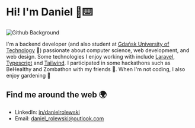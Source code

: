 # Hi! I'm Daniel 🍃⌨️ 

![Github Background](https://github.com/DanielRolewski/DanielRolewski/assets/49525126/dd96ea52-acc5-4977-8243-884ffd06f6f9)

I'm a backend developer (and also student at <a href="https://pg.edu.pl/">Gdańsk University of Technology</a> 📖) passionate about computer science, web development, and web design. Some technologies I enjoy working with include <a href="https://laravel.com/">Laravel</a>, <a href="https://www.typescriptlang.org/">Typescript</a> and <a href="https://tailwindcss.com/">Tailwind</a>. I participated in some hackathons such as BeHealthy and Zombathon with my friends :raised_hands:. When I'm not coding, I also enjoy gardening 🌱

## Find me around the web 🌍
* LinkedIn: <a href="https://www.linkedin.com/in/danielrolewski/">in/danielrolewski</a>
* Email: <a href="daniel_rolewski@outlook.com">daniel_rolewski@outlook.com</a>
